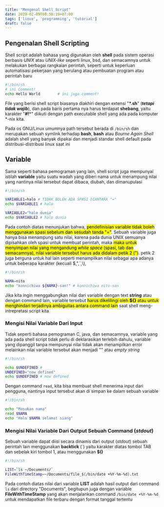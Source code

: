 ```yaml
---
title: "Mengenal Shell Script"
date: 2020-02-09T00:50:19+07:00
tags: ['linux', 'programming', 'tutorial']
draft: false
---
```


## Pengenalan Shell Scripting
Shell script adalah bahasa yang digunakan oleh **shell** pada sistem operasi berbasis *UNIX* atau *UNIX-like* seperti linux, bsd, dan semacamnya untuk melakukan berbagai rangkaian perintah, seperti untuk keperluan automatisasi pekerjaan yang berulang atau pembuatan program atau perintah baru

```bash
#!/bin/sh
# ini Comment!
echo Hello World        # ini juga comment!
```

File yang berisi shell script biasanya diakhiri dengan extensi "**\*.sh**" (***tetapi tidak wajib***), dan pada baris pertama nya harus terdapat **shebang**, yaitu karakter "**#!***" diikuti dengan path executable shell yang ada pada komputer \*-nix kita.

Pada os GNU/Linux umumnya path tersebut berada di `/bin/sh` dan merupakan sebuah symlink terhadap **bash**, **bash** atau *Bourne Again Shell* adalah shell yang banyak dipakai dan menjadi standar shell default pada distribusi-distribusi linux saat ini

## Variable
Sama seperti bahasa pemograman yang lain, shell script juga mempunyai istilah **variable** yaitu suatu wadah yang diberi nama untuk menampung nilai yang nantinya nilai tersebut dapat dibaca, diubah, dan dimanupulasi

```bash
#!/bin/sh

VARIABLE1=halo # TIDAK BOLEH ADA SPASI DIANTARA "="
echo $VARIABLE1 # halo

VARIABLE2="halo dunia"
echo $VARIABLE2 # halo dunia
```

Pada contoh diatas menunjukan bahwa, <mark>pendefinisian variable tidak boleh menggunakan spasi sebelum dan sesudah tanda "="</mark>. Sebuah variable juga hanya bisa menampung satu nilai, karena pada dunia UNIX semuanya dipisahkan oleh spasi untuk membuat perintah, maka <mark>maka untuk menyimpan nilai yang mengandung *white space* (spasi, tab dan semacamnya), nilai variable tersebut harus ada didalam petik 2 (")</mark>. petik 2 juga berguna untuk hal lain seperti menampilkan nilai sebagai apa adanya untuk beberapa karakter (kecuali $,",\`,\\),

``` bash
#!/bin/sh

NAMA=nito
echo "konnichiwa ${NAMA}-san!" # konnichiwa nito-san
```

Jika kita ingin menggabungkan nilai dari variable dengan text **string** atau dengan command lain, variable tersebut <mark>harus dikelilingi oleh **${}** atau untuk menghindari terjadinya ambiguitas antara command lain</mark> saat shell meng-intrepretasi script kita

### Mengisi Nilai Variable Dari Input
Tidak seperti bahasa pemograman C, java, dan semacamnya, variable yang ada pada shell script tidak perlu di deklarasikan terlebih dahulu, variable yang dipanggil tanpa mempunyai nilai tidak akan menampilkan error melainkan nilai variable tersebut akan menjadi "" atau *empty string*

``` bash
#!/bin/sh

echo $UNDEFINED # 
UNDEFINED="now defined"
echo $UNDEFINED # now defined
```

Dengan command `read`, kita bisa membuat shell menerima input dari pengguna, nantinya input tersebut akan di simpan ke dalam sebuah variable

``` bash
#!/bin/sh

echo "Masukan nama"
read $NAMA
echo "Halo $NAMA selamat siang"
```

### Mengisi Nilai Variable Dari Output Sebuah Command (*stdout*)
Sebuah variable dapat diisi secara dinamis dari output (*stdout*) sebuah perintah lain menggunakan **backtick** (\`) yaitu karakter diatas tombol TAB dan sebelak kiri tombol 1, atau menggunakan **$()**

``` bash
#!/bin/sh

LIST=`ls ~/Documents/`
FileWithTimeStamp=~/Documents/file_$(/bin/date +%Y-%m-%d).txt
```

Pada contoh diatas nilai dari variable **LIST** adalah hasil output dari command `ls` dari directory "Documents", begitupun juga dengan variable **FileWithTimeStamp** yang akan menjalankan command `/bin/date +%Y-%m-%d` untuk mendapatkan file terbaru dengan format tanggal tertentu
